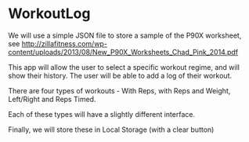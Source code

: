 WorkoutLog
==========

We will use a simple JSON file to store a sample of the P90X worksheet, see http://zillafitness.com/wp-content/uploads/2013/08/New_P90X_Worksheets_Chad_Pink_2014.pdf

This app will allow the user to select a specific workout regime, and will show their history.  The user will be able to add a log of their workout.

There are four types of workouts - With Reps, with Reps and Weight, Left/Right and Reps Timed.

Each of these types will have a slightly different interface.

Finally, we will store these in Local Storage (with a clear button)
